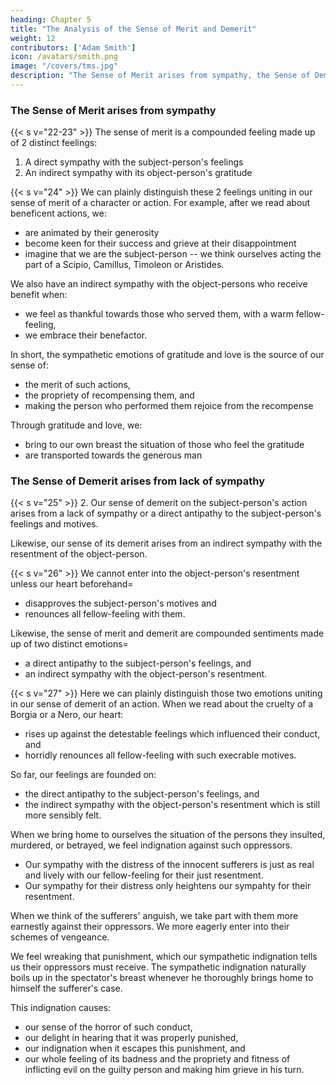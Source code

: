 ```yaml
---
heading: Chapter 5
title: "The Analysis of the Sense of Merit and Demerit"
weight: 12
contributors: ['Adam Smith']
icon: /avatars/smith.png
image: "/covers/tms.jpg"
description: "The Sense of Merit arises from sympathy, the Sense of Demerit arises from lack of sympathy"
---
```




### The Sense of Merit arises from sympathy
<!-- 
22

1. Our sense of merit on a subject-person's actions comes from a direct sympathy with the subject-person's feelings and motives.

Our sense of its merit arises from an indirect sympathy with the gratitude of the action's receiver or its object-person.
We can only thoroughly enter into the beneficiary's gratitude if we approve of the benefactor's motives beforehand. Thus,  -->


{{< s v="22-23" >}} The sense of merit is a compounded feeling made up of 2 distinct feelings:
1. A direct sympathy with the subject-person's feelings
2. An indirect sympathy with its object-person's gratitude


{{< s v="24" >}} We can plainly distinguish these 2 feelings uniting in our sense of merit of a character or action. For example, after we read about beneficent actions, we: 
<!-- - eagerly enter into such designs, -->
- are animated by their generosity
- become keen for their success and grieve at their disappointment
- imagine that we are the subject-person -- we think ourselves acting the part of a Scipio, Camillus, Timoleon or Aristides.

<!-- So far, our feelings come from the direct sympathy with subject-person. The  are not less sensibly felt. 
Whenever we place ourselves in their situation=  -->

We also have an indirect sympathy with the object-persons who receive benefit when: 
- we feel as thankful towards those who served them, with a warm fellow-feeling,
- we embrace their benefactor.

<!-- We think that no honours, no rewards can be too great for them to bestow on him. When they make this proper return, we heartily applaud them. But we are shocked if they appear to have little sense of the obligations conferred on them.  -->

In short, the sympathetic emotions of gratitude and love is the source of our sense of: 
- the merit of such actions,
- the propriety of recompensing them, and
- making the person who performed them rejoice from the recompense


Through gratitude and love, we:
- bring to our own breast the situation of those who feel the gratitude
- are transported towards the generous man


### The Sense of Demerit arises from lack of sympathy

{{< s v="25" >}} 2. Our sense of demerit on the subject-person's action arises from a lack of sympathy or a direct antipathy to the subject-person's feelings and motives.

Likewise, our sense of its demerit arises from an indirect sympathy with the resentment of the object-person.


{{< s v="26" >}} We cannot enter into the object-person's resentment unless our heart beforehand= 
- disapproves the subject-person's motives and
- renounces all fellow-feeling with them.

Likewise, the sense of merit and demerit are compounded sentiments made up of two distinct emotions= 
- a direct antipathy to the subject-person's feelings, and
- an indirect sympathy with the object-person's resentment.

{{< s v="27" >}} Here we can plainly distinguish those two emotions uniting in our sense of demerit of an action. When we read about the cruelty of a Borgia or a Nero, our heart:
- rises up against the detestable feelings which influenced their conduct, and
- horridly renounces all fellow-feeling with such execrable motives.

So far, our feelings are founded on:
- the direct antipathy to the subject-person's feelings, and
- the indirect sympathy with the object-person's resentment which is still more sensibly felt.

When we bring home to ourselves the situation of the persons they insulted, murdered, or betrayed, we feel indignation against such oppressors.
- Our sympathy with the distress of the innocent sufferers is just as real and lively with our fellow-feeling for their just resentment.
- Our sympathy for their distress only heightens our sympahty for their resentment.

When we think of the sufferers' anguish, we take part with them more earnestly against their oppressors. We more eagerly enter into their schemes of vengeance. 

We feel wreaking that punishment, which our sympathetic indignation tells us their oppressors must receive. The sympathetic indignation naturally boils up in the spectator's breast whenever he thoroughly brings home to himself the sufferer's case.

This indignation causes:
- our sense of the horror of such conduct,
- our delight in hearing that it was properly punished,
- our indignation when it escapes this punishment, and
- our whole feeling of its badness and the propriety and fitness of inflicting evil on the guilty person and making him grieve in his turn.
